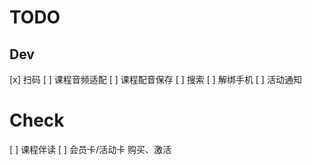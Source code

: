 # TODO

## Dev
[x] 扫码
[ ] 课程音频适配
[ ] 课程配音保存
[ ] 搜索
[ ] 解绑手机
[ ] 活动通知

# Check 
[ ] 课程伴读
[ ] 会员卡/活动卡 购买、激活
